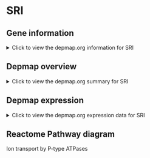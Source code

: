 <h1>SRI</h1>

<h2>Gene information</h2>
<details>
  <summary>Click to view the depmap.org information for SRI</summary>
  <iframe src="https://depmap.org/portal/gene/SRI?tab=about" style="border:none;width:100%;height:800px"></iframe>
</details>

<h2>Depmap overview</h2>
<details>
  <summary>Click to view the depmap.org summary for SRI</summary>
  <iframe src="https://depmap.org/portal/gene/SRI?tab=overview" style="border:none;width:100%;height:800px"></iframe>
</details>

<h2>Depmap expression</h2>
<details>
  <summary>Click to view the depmap.org expression data for SRI</summary>
  <iframe src="https://depmap.org/portal/gene/SRI?tab=characterization" style="border:none;width:100%;height:800px"></iframe>
</details>



<h2>Reactome Pathway diagram</h2>
Ion transport by P-type ATPases
<div id="diagramHolder"></div>

<script>
    //Creating the Reactome Diagram widget
    //Take into account a proxy needs to be set up in your server side pointing to www.reactome.org
    function onReactomeDiagramReady(){  //This function is automatically called when the widget code is ready to be used
        var diagram = Reactome.Diagram.create({
            "placeHolder" : "diagramHolder",
            "width" : 900,
            "height" : 500
        });

        //Initialising it to the "Hemostasis" pathway
        diagram.loadDiagram("R-HSA-936837");

        //Adding different listeners

        diagram.onDiagramLoaded(function (loaded) {
            console.info("Loaded ", loaded);
            diagram.flagItems("BAD");
	    diagram.flagItems("Q92934");
            if (loaded == "R-HSA-936837") diagram.selectItem("R-HSA-936837");
        });

     }
</script>



